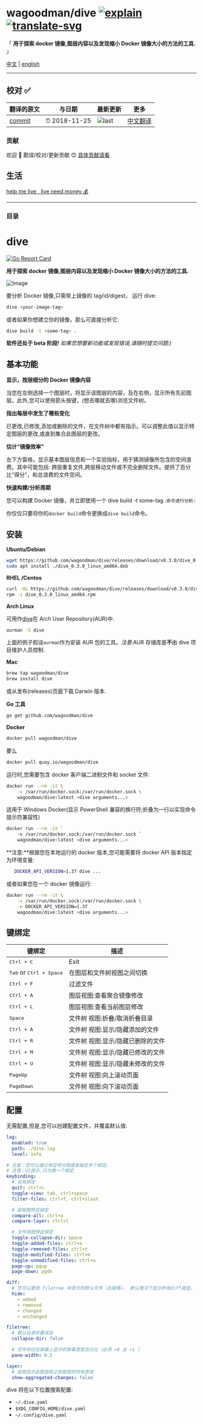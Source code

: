 # wagoodman/dive [![explain]][source] [![translate-svg]][translate-list]

<!-- [![size-img]][size] -->

[explain]: http://llever.com/explain.svg
[source]: https://github.com/chinanf-boy/Source-Explain
[translate-svg]: http://llever.com/translate.svg
[translate-list]: https://github.com/chinanf-boy/chinese-translate-list
[size-img]: https://packagephobia.now.sh/badge?p=Name
[size]: https://packagephobia.now.sh/result?p=Name

「 **用于探索 docker 镜像,图层内容以及发现缩小 Docker 镜像大小的方法的工具.** 」

[中文](./readme.md) | [english](https://github.com/wagoodman/dive)

---

## 校对 ✅

<!-- doc-templite START generated -->
<!-- repo = 'wagoodman/dive' -->
<!-- commit = 'd9ec426300be6c96bab5f2299ff4a68bece79ba4' -->
<!-- time = '2018-11-25' -->

| 翻译的原文 | 与日期        | 最新更新 | 更多                       |
| ---------- | ------------- | -------- | -------------------------- |
| [commit]   | ⏰ 2018-11-25 | ![last]  | [中文翻译][translate-list] |

[last]: https://img.shields.io/github/last-commit/wagoodman/dive.svg
[commit]: https://github.com/wagoodman/dive/tree/d9ec426300be6c96bab5f2299ff4a68bece79ba4

<!-- doc-templite END generated -->

### 贡献

欢迎 👏 勘误/校对/更新贡献 😊 [具体贡献请看](https://github.com/chinanf-boy/chinese-translate-list#贡献)

## 生活

[help me live , live need money 💰](https://github.com/chinanf-boy/live-need-money)

---

### 目录

<!-- START doctoc -->
<!-- END doctoc -->

# dive

[![Go Report Card](https://goreportcard.com/badge/github.com/wagoodman/dive)](https://goreportcard.com/report/github.com/wagoodman/dive)

**用于探索 docker 镜像,图层内容以及发现缩小 Docker 镜像大小的方法的工具.**

![Image](https://github.com/wagoodman/dive/blob/master/.data/demo.gif?raw=true)

要分析 Docker 镜像,只需带上镜像的 tag/id/digest， 运行 dive:

```bash
dive <your-image-tag>
```

或者如果你想建立你的镜像，那么可直接分析它:

```bash
dive build -t <some-tag> .
```

**软件还处于 beta 阶段!** _如果您想要新功能或发现错误,请随时提交问题:)_

## 基本功能

**显示，按层细分的 Docker 镜像内容**

当您在左侧选择一个图层时，将显示该图层的内容，及在右侧，显示所有先前图层。此外,您可以使用箭头按键，(想去哪就去哪)浏览文件树。

**指出每层中发生了哪些变化**

已更改,已修改,添加或删除的文件，在文件树中都有指示。可以调整此值以显示特定图层的更改,或直到集合此图层的更改。

**估计"镜像效率"**

左下方窗格，显示基本图层信息和一个实验指标，用于猜测镜像所包含的空间浪费。其中可能包括: 跨层重复文件,跨层移动文件或不完全删除文件。提供了百分比"得分"，和总浪费的文件空间。

**快速构建/分析周期**

您可以构建 Docker 镜像，并立即使用一个 dive build -t some-tag .`命令进行分析:`

你仅仅只要将你的`docker build`命令更换成`dive build`命令。

## 安装

**Ubuntu/Debian**

```bash
wget https://github.com/wagoodman/dive/releases/download/v0.3.0/dive_0.3.0_linux_amd64.deb
sudo apt install ./dive_0.3.0_linux_amd64.deb
```

**RHEL /Centos**

```bash
curl -OL https://github.com/wagoodman/dive/releases/download/v0.3.0/dive_0.3.0_linux_amd64.rpm
rpm -i dive_0.3.0_linux_amd64.rpm
```

**Arch Linux**

可用作[dive](https://aur.archlinux.org/packages/dive/)在 Arch User Repository(AUR)中.

```bash
aurman -S dive
```

上面的例子假设`aurman`作为安装 AUR 包的工具。_注意_:AUR 存储库是**不**由 dive 项目维护人员控制.

**Mac**

```bash
brew tap wagoodman/dive
brew install dive
```

或从发布(releases)页面下载 Darwin 版本.

**Go 工具**

```bash
go get github.com/wagoodman/dive
```

**Docker**

```bash
docker pull wagoodman/dive
```

要么

```bash
docker pull quay.io/wagoodman/dive
```

运行时,您需要包含 docker 客户端二进制文件和 socket 文件:

```bash
docker run --rm -it \
    -v /var/run/docker.sock:/var/run/docker.sock \
    wagoodman/dive:latest <dive arguments...>
```

适用于 Windows Docker(显示 PowerShell 兼容的换行符;折叠为一行以实现命令提示符兼容性)

```bash
docker run --rm -it `
    -v /var/run/docker.sock:/var/run/docker.sock `
    wagoodman/dive:latest <dive arguments...>
```

**注意:**根据您在本地运行的 docker 版本,您可能需要将 docker API 版本指定为环境变量:

```bash
   DOCKER_API_VERSION=1.37 dive ...
```

或者如果您在一个 docker 镜像运行:

```bash
docker run --rm -it \
    -v /var/run/docker.sock:/var/run/docker.sock \
    -e DOCKER_API_VERSION=1.37
    wagoodman/dive:latest <dive arguments...>
```

## 键绑定

| 键绑定                                    | 描述                              |
| ----------------------------------------- | --------------------------------- |
| <kbd>Ctrl + C</kbd>                       | Exit                              |
| <kbd>Tab</kbd> or <kbd>Ctrl + Space</kbd> | 在图层和文件树视图之间切换        |
| <kbd>Ctrl + F</kbd>                       | 过滤文件                          |
| <kbd>Ctrl + A</kbd>                       | 图层视图:查看聚合镜像修改         |
| <kbd>Ctrl + L</kbd>                       | 图层视图:查看当前图层修改         |
| <kbd>Space</kbd>                          | 文件树 视图:折叠/取消折叠目录     |
| <kbd>Ctrl + A</kbd>                       | 文件树 视图:显示/隐藏添加的文件   |
| <kbd>Ctrl + R</kbd>                       | 文件树 视图:显示/隐藏已删除的文件 |
| <kbd>Ctrl + M</kbd>                       | 文件树 视图:显示/隐藏已修改的文件 |
| <kbd>Ctrl + U</kbd>                       | 文件树 视图:显示/隐藏未修改的文件 |
| <kbd>PageUp</kbd>                         | 文件树 视图:向上滚动页面          |
| <kbd>PageDown</kbd>                       | 文件树 视图:向下滚动页面          |

## 配置

无需配置,但是,您可以创建配置文件，并覆盖默认值:

```yaml
log:
  enabled: true
  path: ./dive.log
  level: info

# 注意：您可以通过用逗号分隔值来指定多个绑定。
# 注意：UI提示,只为第一个绑定
keybinding:
  # 全局绑定
  quit: ctrl+c
  toggle-view: tab, ctrl+space
  filter-files: ctrl+f, ctrl+slash

  # 层视图特定绑定
  compare-all: ctrl+a
  compare-layer: ctrl+l

  # 文件视图特定绑定
  toggle-collapse-dir: space
  toggle-added-files: ctrl+a
  toggle-removed-files: ctrl+r
  toggle-modified-files: ctrl+m
  toggle-unmodified-files: ctrl+u
  page-up: pgup
  page-down: pgdn

diff:
  # 您可以更改 filetree 中显示的默认文件（右窗格）。 默认情况下显示所有diff类型。
  hide:
    - added
    - removed
    - changed
    - unchanged

filetree:
  # 默认目录折叠状态
  collapse-dir: false

  # 文件树应在屏幕上显示的屏幕宽度百分比（必须 >0 且 <1 ）
  pane-width: 0.5

layer:
  # 启用显示此图层和之前图层的所有更改
  show-aggregated-changes: false
```

dive 将在以下位置搜索配置:

- `~/.dive.yaml`
- `$XDG_CONFIG_HOME/dive.yaml`
- `~/.config/dive.yaml`
